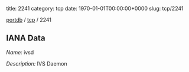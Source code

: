 title: 2241
category: tcp
date: 1970-01-01T00:00:00+0000
slug: tcp/2241

[portdb](/) / [tcp](/category/tcp.html) / 2241


## IANA Data

_Name:_ ivsd

_Description:_ IVS Daemon

